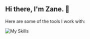 ## Hi there, I'm Zane. 👋

Here are some of the tools I work with:

![My Skills](https://skillicons.dev/icons?i=js,html,css,ts,php,python,svelte,vue,react,laravel,tailwind,bootstrap,astro,nodejs)
